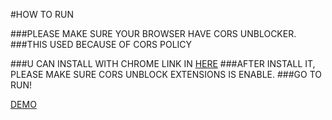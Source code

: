 #HOW TO RUN

###PLEASE MAKE SURE YOUR BROWSER HAVE CORS UNBLOCKER.
###THIS USED BECAUSE OF CORS POLICY

###U CAN INSTALL WITH CHROME LINK IN [HERE](https://chrome.google.com/webstore/detail/cors-unblock/lfhmikememgdcahcdlaciloancbhjino)
###AFTER INSTALL IT, PLEASE MAKE SURE CORS UNBLOCK EXTENSIONS IS ENABLE.
###GO TO RUN!

[DEMO](https://jubelio-test.vercel.app/)
